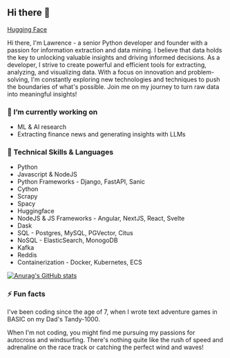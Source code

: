 ## Hi there 👋

[Hugging Face](https://huggingface.co/winddude)

Hi there, I'm Lawrence - a senior Python developer and founder with a passion for information extraction and data mining. I believe that data holds the key to unlocking valuable insights and driving informed decisions. As a developer, I strive to create powerful and efficient tools for extracting, analyzing, and visualizing data. With a focus on innovation and problem-solving, I'm constantly exploring new technologies and techniques to push the boundaries of what's possible. Join me on my journey to turn raw data into meaningful insights!

### 🔭 I’m currently working on
- ML & AI research
- Extracting finance news and generating insights with LLMs


### 🌱 Technical Skills & Languages
- Python
- Javascript & NodeJS
- Python Frameworks - Django, FastAPI, Sanic
- Cython
- Scrapy
- Spacy
- Huggingface
- NodeJS & JS Frameworks - Angular, NextJS, React, Svelte
- Dask
- SQL - Postgres, MySQL, PGVector, Citus
- NoSQL - ElasticSearch, MonogoDB
- Kafka
- Reddis
- Containerization - Docker, Kubernetes, ECS

[![Anurag's GitHub stats](https://github-readme-stats.vercel.app/api?username=getorca)](https://github.com/anuraghazra/github-readme-stats)

### ⚡ Fun facts
I've been coding since the age of 7, when I wrote text adventure games in BASIC on my Dad's Tandy-1000.

When I'm not coding, you might find me pursuing my passions for autocross and windsurfing. There's nothing quite like the rush of speed and adrenaline on the race track or catching the perfect wind and waves!
